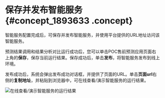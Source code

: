 # 保存并发布智能服务 {#concept_1893633 .concept}

智能服务配置完成后，可保存并发布智能服务，并使用平台提供的URL地址访问该智能服务。

预测结果调用和结果分析对比运行成功后，您可以单击POC售前预测应用页面右上角的**保存**，保存当前运行结果。保存成功后，单击**发布**，将智能服务发布到线上环境。

发布成功后，系统会弹出发布成功对话框，并提供了页面的URL。单击**页面url**右侧的**复制地址**，并粘贴到浏览器中，可在线查看/演示智能服务的运行结果。

![在线查看/演示智能服务的运行结果](http://static-aliyun-doc.oss-cn-hangzhou.aliyuncs.com/assets/img/1501077/156706573857790_zh-CN.png)

